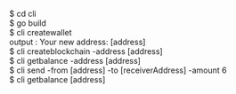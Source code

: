$ cd cli  
$ go build  
$ cli createwallet  
output : Your new address: [address]  
$ cli createblockchain -address [address]  
$ cli getbalance -address [address]  
$ cli send -from [address] -to [receiverAddress] -amount 6  
$ cli getbalance [address]  
